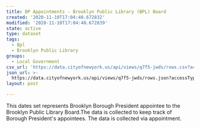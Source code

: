 ```yaml
---
title: BP Appointments - Brooklyn Public Library (BPL) Board
created: '2020-11-10T17:04:40.672832'
modified: '2020-11-10T17:04:40.672839'
state: active
type: dataset
tags:
  - Bpl
  - Brooklyn Public Library
groups:
  - Local Government
csv_url: 'https://data.cityofnewyork.us/api/views/q7f5-jwds/rows.csv?accessType=DOWNLOAD'
json_url: >-
  https://data.cityofnewyork.us/api/views/q7f5-jwds/rows.json?accessType=DOWNLOAD
layout: post

---
```

This dates set represents Brooklyn Borough President appointee to the Brooklyn Public Library Board.The data is collected to keep track of Borough President's appointees. The data is collected via appointment.
